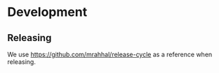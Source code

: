 # Development

## Releasing

We use https://github.com/mrahhal/release-cycle as a reference when releasing.

